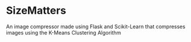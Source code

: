 # SizeMatters
An image compressor made using Flask and Scikit-Learn that compresses images using the K-Means Clustering Algorithm 
